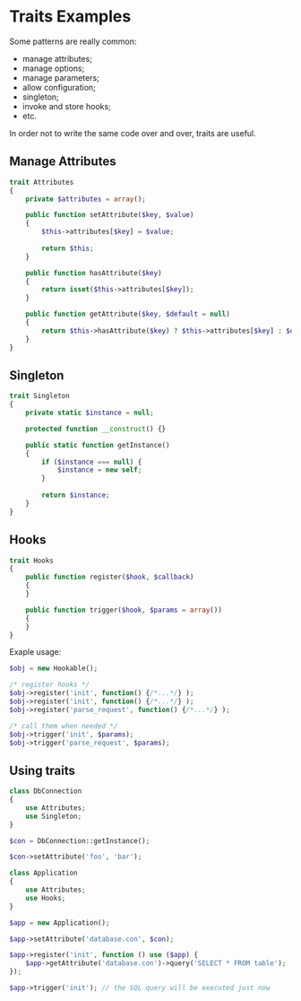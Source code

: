 Traits Examples
===============

Some patterns are really common:

* manage attributes;
* manage options;
* manage parameters;
* allow configuration;
* singleton;
* invoke and store hooks;
* etc.

In order not to write the same code over and over, traits are useful.

Manage Attributes
-----------------

```php
trait Attributes
{
    private $attributes = array();

    public function setAttribute($key, $value)
    {
        $this->attributes[$key] = $value;
        
        return $this;
    }

    public function hasAttribute($key)
    {
        return isset($this->attributes[$key]);
    }

    public function getAttribute($key, $default = null)
    {
        return $this->hasAttribute($key) ? $this->attributes[$key] : $default;
    }
}
```

Singleton
---------

```php
trait Singleton
{
    private static $instance = null;

    protected function __construct() {}

    public static function getInstance()
    {
        if ($instance === null) {
            $instance = new self;
        }
        
        return $instance;
    }
}
```

Hooks
-----

```php
trait Hooks
{
    public function register($hook, $callback)
    {
    }

    public function trigger($hook, $params = array())
    {
    }
}
```

Exaple usage:

```php
$obj = new Hookable();

/* register hooks */
$obj->register('init', function() {/*...*/} );
$obj->register('init', function() {/*...*/} );
$obj->register('parse_request', function() {/*...*/} );

/* call them when needed */
$obj->trigger('init', $params);
$obj->trigger('parse_request', $params);
```

Using traits
------------

``` php
class DbConnection
{
    use Attributes;
    use Singleton;
}
```

``` php
$con = DbConnection::getInstance();

$con->setAttribute('foo', 'bar');
```

``` php
class Application
{
    use Attributes;
    use Hooks;
}
```

``` php
$app = new Application();

$app->setAttribute('database.con', $con);

$app->register('init', function () use ($app) {
    $app->getAttribute('database.con')->query('SELECT * FROM table');
});

$app->trigger('init'); // the SQL query will be executed just now
```
